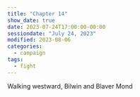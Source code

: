 ```yaml
---
title: "Chapter 14"
show_date: true
date: 2023-07-24T17:00:00-00:00
sessiondate: "July 24, 2023"
modified: 2023-08-06
categories:
  - campaign
tags:
  - fight
---
```


Walking westward, Bilwin and Blaver Mond



<!-- em dash: — | kebyoard shortcut = Option + Shift + Dash (-) -->
